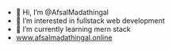 - 👋 Hi, I’m @AfsalMadathingal
- 👀 I’m interested in fullstack web development
- 🌱 I’m currently learning mern stack 
- www.afsalmadathingal.online

<!---
AfsalMadathingal/AfsalMadathingal is a ✨ special ✨ repository because its `README.md` (this file) appears on your GitHub profile.
You can click the Preview link to take a look at your changes.
--->
